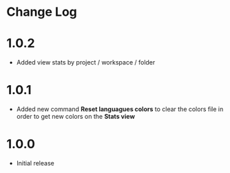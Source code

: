 # Change Log


# 1.0.2

- Added view stats by project / workspace / folder

# 1.0.1

- Added new command **Reset languagues colors** to clear the colors file in order to get new colors on the **Stats view**


# 1.0.0

- Initial release